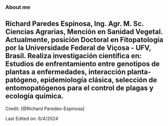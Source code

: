 ### About me

Richard Paredes Espinosa, Ing. Agr. M. Sc. Ciencias Agrarias, Mención en Sanidad Vegetal. Actualmente, posición Doctoral en Fitopatología por la Universidade Federal de Viçosa - UFV, Brasil. Realiza investigación científica en: Estudios de enfrentamiento entre genotipos de plantas a enfermedades, interacción planta-patógeno, epidemiología clásica, selección de entomopatógenos para el control de plagas y ecología química.
----------------------------------------------------------------------
Credit: [@Richard Paredes-Espinosa]

Last Edited on: 6/4/2024
